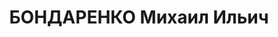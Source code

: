 ---
title: БОНДАРЕНКО Михаил Ильич
description: "(26.8.1903, Елизаветград Херсонской губернии — 10.2.1938, Москва), \n\
  \  — партийный и государственный деятель. \n  Сын кузнеца. \n  С 1917 работал учеником\
  \ молотобойца, токарем на заводе Эльворти. \n  В 1919—22 заведующий культотделом\
  \ завкома. \n  В янв. 1925 вступил в РКП(б). \n  С 1925 заведующий отделом агитации\
  \ и пропаганды комитета КП(б) Украины завода «Красная Звезда» (бывший Эльворти).\
  \ \n  С 1926 заведующий отделом Исполкома Зиновьевского окружного совета. \n  С\
  \ 1927 секретарь Компанеевского райкома КП(б) Украины. \n  С 1929 заведующий Отделом\
  \ культуры Зиновьевского окружного Совета профсоюзов, в 1930 редактор окружной газеты.\
  \ \n  С 1930 заведующий Культурно-пропагандистским отделом Зиновьевского горкома\
  \ партии, с 1931 заместитель заведующего, заведующий Отделом агитации и массовых\
  \ кампаний Закавказского крайкома партии. \n  С 1933 заведующий Орготделом Бакинского\
  \ горкома, с 1934 1-й секретарь Азизбековского горкома, с 1935 — Шаумяновского райкома\
  \ КП(б) Азербайджана. \n  С 4.12.1936 2-й секретарь Харьковского горкома, в июле—авг.\
  \ 1937 — обкома КП(б) Украины. \n  В авг. 1937 1-й секретарь Винницкого обкома партии.\
  \ \n  С 30.8.1937 член Политбюро ЦК КП(б) Украины и председатель СНК Украинской\
  \ ССР. \n  13.10.1937 арестован. \n  8.2.1938 приговорен Военной коллегией Верховного\
  \ суда СССР к смертной казни. Расстрелян. \n  14.4.1956 реабилитирован."
---